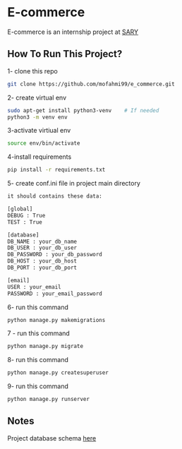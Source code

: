 # E-commerce

E-commerce is an internship project at [SARY](https://sary.com/)

## How To Run This Project?

1- clone this repo 
```bash
git clone https://github.com/mofahmi99/e_commerce.git
```
2- create virtual env 
```bash
sudo apt-get install python3-venv    # If needed
python3 -m venv env
```
3-activate virtiual env
```bash  
source env/bin/activate
```
4-install requirements 
``` bash
pip install -r requirements.txt
```
5- create conf.ini file in project main directory 
```bash
it should contains these data:

[global]
DEBUG : True
TEST : True

[database]
DB_NAME : your_db_name
DB_USER : your_db_user
DB_PASSWORD : your_db_password
DB_HOST : your_db_host
DB_PORT : your_db_port

[email]
USER : your_email
PASSWORD : your_email_password
```
6- run this command 
``` bash
python manage.py makemigrations 
```

7 - run this command
```bash
python manage.py migrate 
```
8- run this command
```bash
python manage.py createsuperuser
```
9- run this command
```bash
python manage.py runserver
```
## Notes

Project database schema [here](https://fv2-3.failiem.lv/down.php?i=b5d7f23tf&view) 

